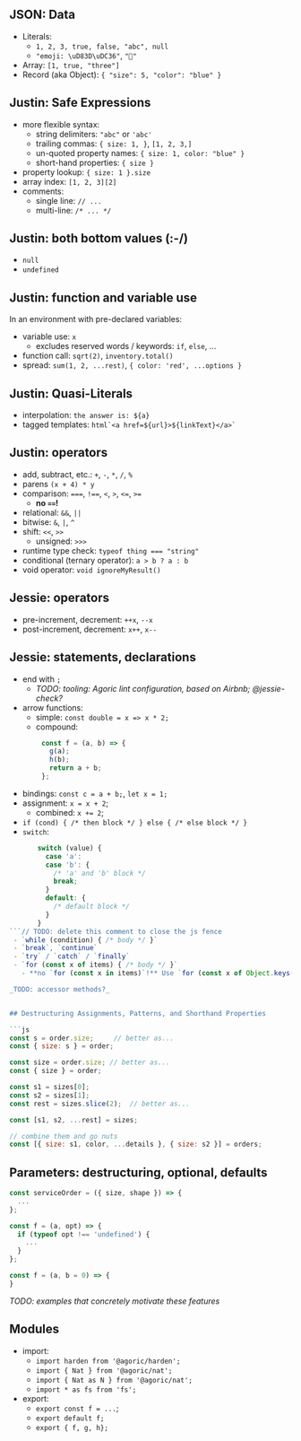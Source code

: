 
## JSON: Data

 - Literals:
   - `1, 2, 3, true, false, "abc", null`
   - `"emoji: \uD83D\uDC36"`, `"🐶"`
 - Array: `[1, true, "three"]`
 - Record (aka Object): `{ "size": 5, "color": "blue" }`


## Justin: Safe Expressions

 - more flexible syntax:
   - string delimiters: `"abc"` or  `'abc'`
   - trailing commas: `{ size: 1, }`, `[1, 2, 3,]`
   - un-quoted property names: `{ size: 1, color: "blue" }`
   - short-hand properties: `{ size }`
  - property lookup: `{ size: 1 }.size`
  - array index: `[1, 2, 3][2]`
  - comments:
    - single line: `// ...`
    - multi-line: `/* ... */`

## Justin: both bottom values (**:-/**)

  - `null`
  - `undefined`

## Justin: function and variable use

In an environment with pre-declared variables:

  - variable use: `x`
    - excludes reserved words / keywords: `if`, `else`, ...
  - function call: `sqrt(2)`, `inventory.total()`
  - spread: `sum(1, 2, ...rest)`, `{ color: 'red', ...options }`

## Justin: Quasi-Literals

  - interpolation: `the answer is: ${a}`
  - tagged templates: ``html`<a href=${url}>${linkText}</a>` ``

## Justin: operators

   - add, subtract, etc.: `+`, `-`, `*`, `/`, `%`
   - parens `(x + 4) * y`
   - comparison: `===`, `!==`, `<`, `>`, `<=`, `>=`
       - **no `==`!**
   - relational: `&&`, `||`
   - bitwise: `&`, `|`, `^`
   - shift: `<<`, `>>`
     - unsigned: `>>>`
   - runtime type check: `typeof thing === "string"`
   - conditional (ternary operator): ``a > b ? a : b``
   - void operator: `void ignoreMyResult()`

## Jessie: operators

  - pre-increment, decrement: `++x`, `--x`
  - post-increment, decrement: `x++`, `x--`

## Jessie: statements, declarations

 - end with `;`
   - _TODO: tooling: Agoric lint configuration, based on Airbnb; @jessie-check?_
 - arrow functions:
   - simple: `const double = x => x * 2;`
   - compound:

```js
        const f = (a, b) => {
          g(a);
          h(b);
          return a + b;
        };
```

 - bindings: `const c = a + b;`, `let x = 1;`
 - assignment: `x = x + 2`;
   - combined: `x += 2`;
 - `if (cond) { /* then block */ } else { /* else block */ }`
 - `switch`:
 
```js
       switch (value) {
         case 'a':
         case 'b': {
           /* 'a' and 'b' block */
           break;
         }
         default: {
           /* default block */
         }
       }
```// TODO: delete this comment to close the js fence
 - `while (condition) { /* body */ }`
 - `break`, `continue`
 - `try` / `catch` / `finally`
 - `for (const x of items) { /* body */ }`
   - **no `for (const x in items)`!** Use `for (const x of Object.keys(items))` instead

_TODO: accessor methods?_


## Destructuring Assignments, Patterns, and Shorthand Properties

```js
const s = order.size;     // better as... 
const { size: s } = order;

const size = order.size; // better as...
const { size } = order;

const s1 = sizes[0];
const s2 = sizes[1];
const rest = sizes.slice(2);  // better as...

const [s1, s2, ...rest] = sizes;

// combine them and go nuts
const [{ size: s1, color, ...details }, { size: s2 }] = orders;

```

## Parameters: destructuring, optional, defaults

```js
const serviceOrder = ({ size, shape }) => {
  ...
};
```

```js
const f = (a, opt) => {
  if (typeof opt !== 'undefined') {
    ...
  }
};
```

```js
const f = (a, b = 0) => {
}
```

_TODO: examples that concretely motivate these features_

## Modules

 - import:
   - `import harden from '@agoric/harden';`
   - `import { Nat } from '@agoric/nat';`
   - `import { Nat as N } from '@agoric/nat';`
   - `import * as fs from 'fs';`
 - export:
   - `export const f = ...`;
   - `export default f;`
   - `export { f, g, h};`
